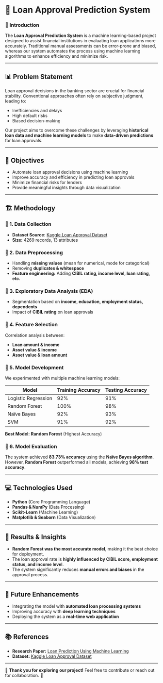 # 🚀 Loan Approval Prediction System  

### 📌 Introduction  
The **Loan Approval Prediction System** is a machine learning-based project designed to assist financial institutions in evaluating loan applications more accurately. Traditional manual assessments can be error-prone and biased, whereas our system automates the process using machine learning algorithms to enhance efficiency and minimize risk.  

---

## 📊 Problem Statement  
Loan approval decisions in the banking sector are crucial for financial stability. Conventional approaches often rely on subjective judgment, leading to:  
- Inefficiencies and delays  
- High default risks  
- Biased decision-making  

Our project aims to overcome these challenges by leveraging **historical loan data and machine learning models** to make **data-driven predictions** for loan approvals.  

---

## 🎯 Objectives  
- Automate loan approval decisions using machine learning  
- Improve accuracy and efficiency in predicting loan approvals  
- Minimize financial risks for lenders  
- Provide meaningful insights through data visualization  

---

## 🏗️ Methodology  

### 📌 1. Data Collection  
- **Dataset Source:** [Kaggle Loan Approval Dataset](https://www.kaggle.com/datasets/pravinmaurya69/loan-approval-prediction-dataset)  
- **Size:** 4269 records, 13 attributes  

### 📌 2. Data Preprocessing  
- Handling **missing values** (mean for numerical, mode for categorical)  
- Removing **duplicates & whitespace**  
- **Feature engineering:** Adding **CIBIL rating, income level, loan rating, etc.**  

### 📌 3. Exploratory Data Analysis (EDA)  
- Segmentation based on **income, education, employment status, dependents**  
- Impact of **CIBIL rating** on loan approvals  

### 📌 4. Feature Selection  
Correlation analysis between:  
- **Loan amount & income**  
- **Asset value & income**  
- **Asset value & loan amount**  

### 📌 5. Model Development  
We experimented with multiple machine learning models:  

| Model                 | Training Accuracy | Testing Accuracy |
|-----------------------|-------------------|------------------|
| Logistic Regression   | 92%               | 91%              |
| Random Forest         | 100%              | 98%              |
| Naïve Bayes           | 92%               | 93%              |
| SVM                   | 91%               | 92%              |

**Best Model:** **Random Forest** (Highest Accuracy)  

### 📌 6. Model Evaluation  
The system achieved **83.73% accuracy** using the **Naïve Bayes algorithm**. However, **Random Forest** outperformed all models, achieving **98% test accuracy**.  

---

## 💻 Technologies Used  
- **Python** (Core Programming Language)  
- **Pandas & NumPy** (Data Processing)  
- **Scikit-Learn** (Machine Learning)  
- **Matplotlib & Seaborn** (Data Visualization)  

---

## 🎯 Results & Insights  
- **Random Forest was the most accurate model**, making it the best choice for deployment.  
- The loan approval rate is **highly influenced by CIBIL score, employment status, and income level**.  
- The system significantly reduces **manual errors and biases** in the approval process.  

---

## 🚀 Future Enhancements  
- Integrating the model with **automated loan processing systems**  
- Improving accuracy with **deep learning techniques**  
- Deploying the system as a **real-time web application**  

---

## 📚 References  
- **Research Paper:** [Loan Prediction Using Machine Learning](https://www.researchgate.net/publication/357449126_THE_LOAN_PREDICTION_USING_MACHINE_LEARNING)  
- **Dataset:** [Kaggle Loan Approval Dataset](https://www.kaggle.com/datasets/pravinmaurya69/loan-approval-prediction-dataset)  

---

🎉 **Thank you for exploring our project!** Feel free to contribute or reach out for collaboration. 🚀  
